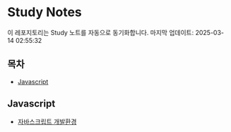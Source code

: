 # Study Notes

이 레포지토리는 Study 노트를 자동으로 동기화합니다. 마지막 업데이트: 2025-03-14 02:55:32

## 목차

- [Javascript](#javascript)


## Javascript

- [자바스크립트 개발환경](https://softourr.github.io/posts/javascript/%EC%9E%90%EB%B0%94%EC%8A%A4%ED%81%AC%EB%A6%BD%ED%8A%B8%20%EA%B0%9C%EB%B0%9C%ED%99%98%EA%B2%BD/)
